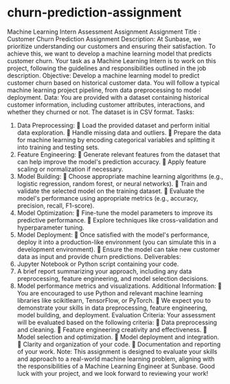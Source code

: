 # churn-prediction-assignment

Machine Learning Intern Assessment Assignment
Assignment Title : Customer Churn Prediction
Assignment Description:
At Sunbase, we prioritize understanding our customers and ensuring their satisfaction. To achieve this,
we want to develop a machine learning model that predicts customer churn. Your task as a Machine
Learning Intern is to work on this project, following the guidelines and responsibilities outlined in the job
description.
Objective:
Develop a machine learning model to predict customer churn based on historical customer data. You
will follow a typical machine learning project pipeline, from data preprocessing to model deployment.
Data:
You are provided with a dataset containing historical customer information, including customer
attributes, interactions, and whether they churned or not. The dataset is in CSV format.
Tasks:
1. Data Preprocessing:
 Load the provided dataset and perform initial data exploration.
 Handle missing data and outliers.
 Prepare the data for machine learning by encoding categorical variables and splitting it into
training and testing sets.
2. Feature Engineering:
 Generate relevant features from the dataset that can help improve the model's prediction
accuracy.
 Apply feature scaling or normalization if necessary.
3. Model Building:
 Choose appropriate machine learning algorithms (e.g., logistic regression, random forest, or
neural networks).
 Train and validate the selected model on the training dataset.
 Evaluate the model's performance using appropriate metrics (e.g., accuracy, precision, recall,
F1-score).
4. Model Optimization:
 Fine-tune the model parameters to improve its predictive performance.
 Explore techniques like cross-validation and hyperparameter tuning.
5. Model Deployment:
 Once satisfied with the model's performance, deploy it into a production-like
environment (you can simulate this in a development environment).
 Ensure the model can take new customer data as input and provide churn predictions.
Deliverables:
1. Jupyter Notebook or Python script containing your code.
2. A brief report summarizing your approach, including any data preprocessing, feature
engineering, and model selection decisions.
3. Model performance metrics and visualizations.
Additional Information:
 You are encouraged to use Python and relevant machine learning libraries like scikitlearn, TensorFlow, or PyTorch.
 We expect you to demonstrate your skills in data preprocessing, feature engineering,
model building, and deployment.
Evaluation Criteria:
Your assessment will be evaluated based on the following criteria:
 Data preprocessing and cleaning.
 Feature engineering creativity and effectiveness.
 Model selection and optimization.
 Model deployment and integration.
 Clarity and organization of your code.
 Documentation and reporting of your work.
Note:
This assignment is designed to evaluate your skills and approach to a real-world machine learning
problem, aligning with the responsibilities of a Machine Learning Engineer at Sunbase. Good luck with
your project, and we look forward to reviewing your work!
